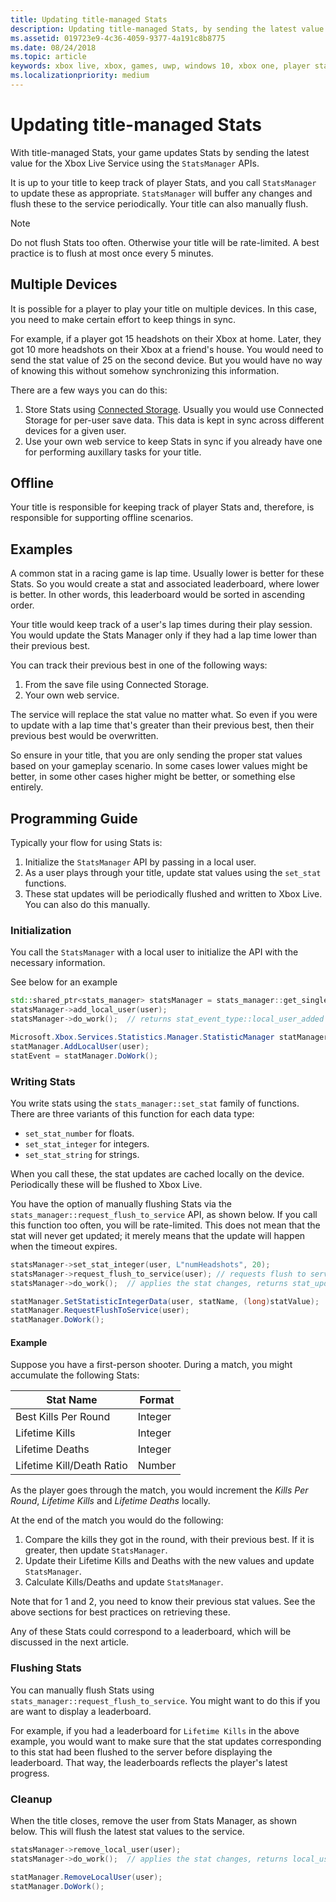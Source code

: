 ```yaml
---
title: Updating title-managed Stats
description: Updating title-managed Stats, by sending the latest value to the Xbox Live Service using the StatsManager APIs.
ms.assetid: 019723e9-4c36-4059-9377-4a191c8b8775
ms.date: 08/24/2018
ms.topic: article
keywords: xbox live, xbox, games, uwp, windows 10, xbox one, player stats, title-managed stats
ms.localizationpriority: medium
---
```


# Updating title-managed Stats

<!-- former filename: player-stats-updating.md -->

With title-managed Stats, your game updates Stats by sending the latest value for the Xbox Live Service using the `StatsManager` APIs.

It is up to your title to keep track of player Stats, and you call `StatsManager` to update these as appropriate.
`StatsManager` will buffer any changes and flush these to the service periodically.
Your title can also manually flush.

> [!NOTE]
> Do not flush Stats too often.  Otherwise your title will be rate-limited.  A best practice is to flush at most once every 5 minutes.


## Multiple Devices

It is possible for a player to play your title on multiple devices.
In this case, you need to make certain effort to keep things in sync.

For example, if a player got 15 headshots on their Xbox at home.
Later, they got 10 more headshots on their Xbox at a friend's house.
You would need to send the stat value of 25 on the second device.
But you would have no way of knowing this without somehow synchronizing this information.

There are a few ways you can do this:

1. Store Stats using [Connected Storage](../../../../cloud-storage/connected-storage/connected-storage-technical-overview.md).  Usually you would use Connected Storage for per-user save data.  This data is kept in sync across different devices for a given user.
2. Use your own web service to keep Stats in sync if you already have one for performing auxillary tasks for your title.


## Offline

Your title is responsible for keeping track of player Stats and, therefore, is responsible for supporting offline scenarios.


## Examples

A common stat in a racing game is lap time.
Usually lower is better for these Stats.
So you would create a stat and associated leaderboard, where lower is better.
In other words, this leaderboard would be sorted in ascending order.

Your title would keep track of a user's lap times during their play session.
You would update the Stats Manager only if they had a lap time lower than their previous best.

You can track their previous best in one of the following ways:
1. From the save file using Connected Storage.
2. Your own web service.

The service will replace the stat value no matter what.
So even if you were to update with a lap time that's greater than their previous best, then their previous best would be overwritten.

So ensure in your title, that you are only sending the proper stat values based on your gameplay scenario.
In some cases lower values might be better, in some other cases higher might be better, or something else entirely.


## Programming Guide

Typically your flow for using Stats is:

1. Initialize the `StatsManager` API by passing in a local user.
2. As a user plays through your title, update stat values using the `set_stat` functions.
3. These stat updates will be periodically flushed and written to Xbox Live.  You can also do this manually.


### Initialization

You call the `StatsManager` with a local user to initialize the API with the necessary information.

See below for an example

```cpp
std::shared_ptr<stats_manager> statsManager = stats_manager::get_singleton_instance();
statsManager->add_local_user(user);
statsManager->do_work();  // returns stat_event_type::local_user_added
```

```csharp
Microsoft.Xbox.Services.Statistics.Manager.StatisticManager statManager = StatisticManager.SingletonInstance;
statManager.AddLocalUser(user);
statEvent = statManager.DoWork();
```

### Writing Stats

You write stats using the `stats_manager::set_stat` family of functions.
There are three variants of this function for each data type:

* `set_stat_number` for floats.
* `set_stat_integer` for integers.
* `set_stat_string` for strings.

When you call these, the stat updates are cached locally on the device.
Periodically these will be flushed to Xbox Live.

You have the option of manually flushing Stats via the `stats_manager::request_flush_to_service` API, as shown below.
If you call this function too often, you will be rate-limited.
This does not mean that the stat will never get updated; it merely means that the update will happen when the timeout expires.

```cpp
statsManager->set_stat_integer(user, L"numHeadshots", 20);
statsManager->request_flush_to_service(user); // requests flush to service, performs a do_work
statsManager->do_work();  // applies the stat changes, returns stat_update_complete after flush to service
```

```csharp
statManager.SetStatisticIntegerData(user, statName, (long)statValue);
statManager.RequestFlushToService(user);
statManager.DoWork();
```

#### Example

Suppose you have a first-person shooter.
During a match, you might accumulate the following Stats:

| Stat Name | Format |
|-----------|--------|
| Best Kills Per Round | Integer |
| Lifetime Kills | Integer |
| Lifetime Deaths | Integer |
| Lifetime Kill/Death Ratio | Number |

As the player goes through the match, you would increment the *Kills Per Round*, *Lifetime Kills* and *Lifetime Deaths* locally.

At the end of the match you would do the following:
1. Compare the kills they got in the round, with their previous best.  If it is greater, then update `StatsManager`.
2. Update their Lifetime Kills and Deaths with the new values and update `StatsManager`.
3. Calculate Kills/Deaths and update `StatsManager`.

Note that for 1 and 2, you need to know their previous stat values.
See the above sections for best practices on retrieving these.

Any of these Stats could correspond to a leaderboard, which will be discussed in the next article.


### Flushing Stats

You can manually flush Stats using `stats_manager::request_flush_to_service`.
You might want to do this if you are want to display a leaderboard.

For example, if you had a leaderboard for `Lifetime Kills` in the above example, you would want to make sure that the stat updates corresponding to this stat had been flushed to the server before displaying the leaderboard.
That way, the leaderboards reflects the player's latest progress.


### Cleanup

When the title closes, remove the user from Stats Manager, as shown below.
This will flush the latest stat values to the service.

```cpp
statsManager->remove_local_user(user);
statsManager->do_work();  // applies the stat changes, returns local_user_removed after flush to service
```

```csharp
statManager.RemoveLocalUser(user);
statManager.DoWork();
```
